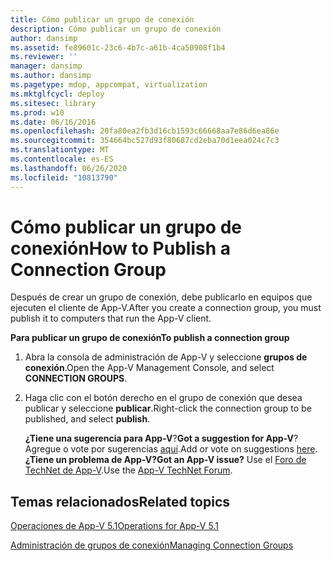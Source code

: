 ```yaml
---
title: Cómo publicar un grupo de conexión
description: Cómo publicar un grupo de conexión
author: dansimp
ms.assetid: fe89601c-23c6-4b7c-a61b-4ca50908f1b4
ms.reviewer: ''
manager: dansimp
ms.author: dansimp
ms.pagetype: mdop, appcompat, virtualization
ms.mktglfcycl: deploy
ms.sitesec: library
ms.prod: w10
ms.date: 06/16/2016
ms.openlocfilehash: 20fa80ea2fb3d16cb1593c66668aa7e86d6ea86e
ms.sourcegitcommit: 354664bc527d93f80687cd2eba70d1eea024c7c3
ms.translationtype: MT
ms.contentlocale: es-ES
ms.lasthandoff: 06/26/2020
ms.locfileid: "10813790"
---
```

# <span data-ttu-id="f72ca-103">Cómo publicar un grupo de conexión</span><span class="sxs-lookup"><span data-stu-id="f72ca-103">How to Publish a Connection Group</span></span>


<span data-ttu-id="f72ca-104">Después de crear un grupo de conexión, debe publicarlo en equipos que ejecuten el cliente de App-V.</span><span class="sxs-lookup"><span data-stu-id="f72ca-104">After you create a connection group, you must publish it to computers that run the App-V client.</span></span>

**<span data-ttu-id="f72ca-105">Para publicar un grupo de conexión</span><span class="sxs-lookup"><span data-stu-id="f72ca-105">To publish a connection group</span></span>**

1.  <span data-ttu-id="f72ca-106">Abra la consola de administración de App-V y seleccione **grupos de conexión**.</span><span class="sxs-lookup"><span data-stu-id="f72ca-106">Open the App-V Management Console, and select **CONNECTION GROUPS**.</span></span>

2.  <span data-ttu-id="f72ca-107">Haga clic con el botón derecho en el grupo de conexión que desea publicar y seleccione **publicar**.</span><span class="sxs-lookup"><span data-stu-id="f72ca-107">Right-click the connection group to be published, and select **publish**.</span></span>

    <span data-ttu-id="f72ca-108">**¿Tiene una sugerencia para App-V**?</span><span class="sxs-lookup"><span data-stu-id="f72ca-108">**Got a suggestion for App-V**?</span></span> <span data-ttu-id="f72ca-109">Agregue o vote por sugerencias [aquí](http://appv.uservoice.com/forums/280448-microsoft-application-virtualization).</span><span class="sxs-lookup"><span data-stu-id="f72ca-109">Add or vote on suggestions [here](http://appv.uservoice.com/forums/280448-microsoft-application-virtualization).</span></span> **<span data-ttu-id="f72ca-110">¿Tiene un problema de App-V?</span><span class="sxs-lookup"><span data-stu-id="f72ca-110">Got an App-V issue?</span></span>** <span data-ttu-id="f72ca-111">Use el [Foro de TechNet de App-V](https://social.technet.microsoft.com/Forums/home?forum=mdopappv).</span><span class="sxs-lookup"><span data-stu-id="f72ca-111">Use the [App-V TechNet Forum](https://social.technet.microsoft.com/Forums/home?forum=mdopappv).</span></span>

## <span data-ttu-id="f72ca-112">Temas relacionados</span><span class="sxs-lookup"><span data-stu-id="f72ca-112">Related topics</span></span>


[<span data-ttu-id="f72ca-113">Operaciones de App-V 5.1</span><span class="sxs-lookup"><span data-stu-id="f72ca-113">Operations for App-V 5.1</span></span>](operations-for-app-v-51.md)

[<span data-ttu-id="f72ca-114">Administración de grupos de conexión</span><span class="sxs-lookup"><span data-stu-id="f72ca-114">Managing Connection Groups</span></span>](managing-connection-groups51.md)

 

 






